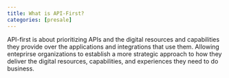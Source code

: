 ```yaml
---
title: What is API-First?
categories: [presale]
---
```


API-first is about prioritizing APIs and the digital resources and capabilities they provide over the applications and integrations that use them. Allowing enteprirse organizations to establish a more strategic approach to how they deliver the digital resources, capabilities, and experiences they need to do business. 